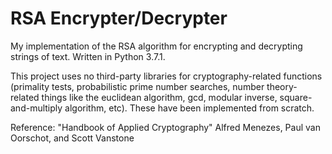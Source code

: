 # RSA Encrypter/Decrypter

My implementation of the RSA algorithm for encrypting and decrypting strings of text. 
Written in Python 3.7.1.

This project uses no third-party libraries for cryptography-related functions (primality tests,
probabilistic prime number searches, number theory-related things like the euclidean algorithm,
gcd, modular inverse, square-and-multiply algorithm, etc). These have been implemented from scratch.

Reference:
"Handbook of Applied Cryptography"
Alfred Menezes, Paul van Oorschot, and Scott Vanstone